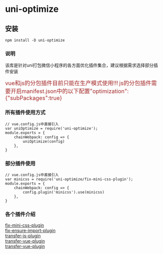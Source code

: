 # uni-optimize

## 安装
```
npm install -D uni-optimize
```

### 说明

该库是针对uni打包微信小程序的各方面优化插件集合，建议根据需求选择部分插件安装

<font color=#A52A2A size=4 >vue和js的分包插件目前只能在生产模式使用!!!</font>
<font color=#A52A2A size=4 >js的分包插件需要开启manifest.json中的以下配置"optimization":{"subPackages":true}</font>

### 所有插件使用方式
```
// vue.config.js中直接引入
var uniOptimize = require('uni-optimize');
module.exports = {
    chainWebpack: config => {
        uniOptimize(config)
    },
}
```

### 部分插件使用
```
// vue.config.js中直接引入
var minicss = require('uni-optimize/fix-mini-css-plugin');
module.exports = {
    chainWebpack: config => {
        config.plugin('minicss').use(minicss)
    },
}
```

### 各个插件介绍
[fix-mini-css-plugin](https://www.cnblogs.com/wzcsqaws/p/15860928.html)<br/>
[fix-ensure-import-plugin](https://www.cnblogs.com/wzcsqaws/p/15866181.html)<br/>
[transfer-js-plugin](https://www.cnblogs.com/wzcsqaws/p/15866482.html)<br/>
[transfer-vue-plugin](https://www.cnblogs.com/wzcsqaws/p/15866482.html)<br/>
[transfer-vue-plugin](https://www.cnblogs.com/wzcsqaws/p/16385254.html)
